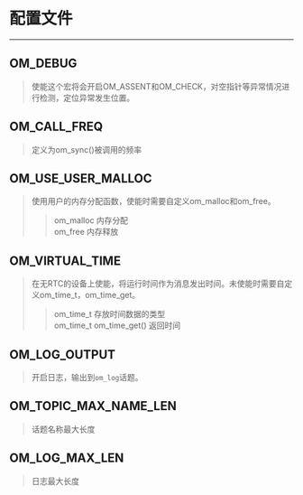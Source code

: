 # 配置文件
------
## OM_DEBUG
>使能这个宏将会开启OM_ASSENT和OM_CHECK，对空指针等异常情况进行检测，定位异常发生位置。

## OM_CALL_FREQ
>定义为om_sync()被调用的频率

## OM_USE_USER_MALLOC
>使用用户的内存分配函数，使能时需要自定义om_malloc和om_free。
>>om_malloc 内存分配  
>>om_free 内存释放

## OM_VIRTUAL_TIME
>在无RTC的设备上使能，将运行时间作为消息发出时间。未使能时需要自定义om_time_t，om_time_get。
>>om_time_t 存放时间数据的类型  
>>om_time_t om_time_get() 返回时间

## OM_LOG_OUTPUT
>开启日志，输出到`om_log`话题。

## OM_TOPIC_MAX_NAME_LEN
>话题名称最大长度

## OM_LOG_MAX_LEN
>日志最大长度
